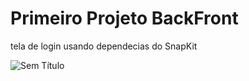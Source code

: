 # Primeiro Projeto BackFront
tela de login usando dependecias do SnapKit

![Sem Título](https://github.com/LeticiaSpeda/PriemiroProjetoBackFront/assets/85207486/31394a48-1df4-4cf9-9b84-343e1f101a12)
